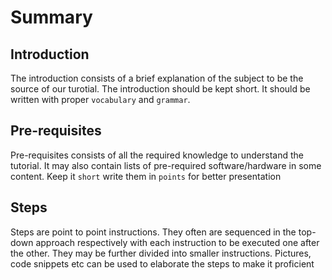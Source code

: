 # Summary 

## Introduction 

The introduction consists of a brief explanation of the subject to be the source of our turotial. The introduction should be kept short. It should be written with proper `vocabulary` and `grammar`.

## Pre-requisites

Pre-requisites consists of all the required knowledge to understand the tutorial. It may also contain lists of pre-required software/hardware in some content. Keep it `short` write them in `points` for better presentation

## Steps 

Steps are point to point instructions. They often are sequenced in the top-down approach respectively with each instruction to be executed one after the other. 
They may be further divided into smaller instructions. Pictures, code snippets etc can be used to elaborate the steps to make it proficient



